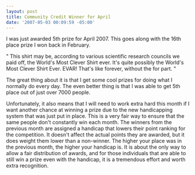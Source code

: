 ```yaml
---
layout: post
title: Community Credit Winner for April
date: '2007-05-03 00:09:59 -05:00'
---
```


I was just awarded 5th prize for April 2007. This goes along with the 16th place prize I won back in February.

" This shirt may be, according to various scientific research councils we paid off, the World's Most Clever Shirt ever. It's quite possibly the World's Most Clever Shirt Ever. EVAR! That's like forever, without the for part. "

The great thing about it is that I get some cool prizes for doing what I normally do every day. The even better thing is that I was able to get 5th place out of just over 7000 people.

Unfortunately, it also means that I will need to work extra hard this month if I want another chance at winning a prize due to the new handicapping system that was just put in place. This is a very fair way to ensure that the same people don't constantly win each month. The winners from the previous month are assigned a handicap that lowers their point ranking for the competition. It doesn't affect the actual points they are awarded, but it does weight them lower than a non-winner. The higher your place was in the previous month, the higher your handicap is. It is about the only way to allow a fair distribution of awards, and for those individuals that are able to still win a prize even with the handicap, it is a tremendous effort and worth extra recognition.
